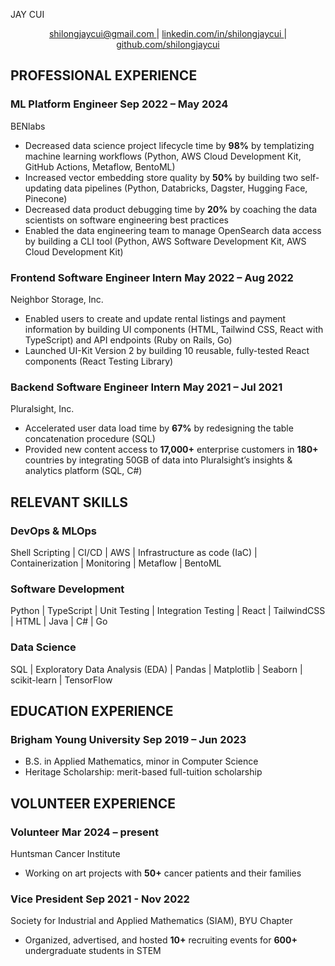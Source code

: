 <link rel="stylesheet" type="text/css" href="resume.css">

<span class="name">JAY CUI</span>

<p style="text-align: center;">
    <a href="mailto:shilongjaycui@gmail.com">
        shilongjaycui@gmail.com
    </a>
    |
    <a href="https://www.linkedin.com/in/shilongjaycui/">
        linkedin.com/in/shilongjaycui
    </a>
    |
    <a href="https://github.com/shilongjaycui">
        github.com/shilongjaycui
    </a>
</p>


## PROFESSIONAL EXPERIENCE

### ML Platform Engineer <time> Sep 2022 – May 2024 </time>

<location> BENlabs </location>

- Decreased data science project lifecycle time by **98%** by templatizing machine learning workflows (Python, AWS Cloud Development Kit, GitHub Actions, Metaflow, BentoML)
- Increased vector embedding store quality by **50%** by building two self-updating data pipelines (Python, Databricks, Dagster, Hugging Face, Pinecone)
- Decreased data product debugging time by **20%** by coaching the data scientists on software engineering best practices
- Enabled the data engineering team to manage OpenSearch data access by building a CLI tool (Python, AWS Software Development Kit, AWS Cloud Development Kit)

### Frontend Software Engineer Intern <time> May 2022 – Aug 2022 </time>

<location> Neighbor Storage, Inc. </location>

- Enabled users to create and update rental listings and payment information by building UI components (HTML, Tailwind CSS, React with TypeScript) and API endpoints (Ruby on Rails, Go)
- Launched UI-Kit Version 2 by building 10 reusable, fully-tested React components (React Testing Library)

### Backend Software Engineer Intern <time> May 2021 – Jul 2021 </time>

<location> Pluralsight, Inc. </location>

- Accelerated user data load time by **67%** by redesigning the table concatenation procedure (SQL)
- Provided new content access to **17,000+** enterprise customers in **180+** countries by integrating 50GB of data into Pluralsight’s insights & analytics platform (SQL, C#)

## RELEVANT SKILLS

### DevOps & MLOps
Shell Scripting | CI/CD | AWS | Infrastructure as code (IaC) | Containerization | Monitoring | Metaflow | BentoML

### Software Development
Python | TypeScript | Unit Testing | Integration Testing | React | TailwindCSS | HTML | Java | C# | Go

### Data Science
SQL | Exploratory Data Analysis (EDA) | Pandas | Matplotlib | Seaborn | scikit-learn | TensorFlow

## EDUCATION EXPERIENCE

### Brigham Young University <time> Sep 2019 – Jun 2023 </time>

- B.S. in Applied Mathematics, minor in Computer Science
- Heritage Scholarship: merit-based full-tuition scholarship

## VOLUNTEER EXPERIENCE

### Volunteer <time> Mar 2024 – present </time>

<location> Huntsman Cancer Institute </location>

- Working on art projects with **50+** cancer patients and their families

### Vice President <time> Sep 2021 - Nov 2022 </time>

<location> Society for Industrial and Applied Mathematics (SIAM), BYU Chapter </location>

- Organized, advertised, and hosted **10+** recruiting events for **600+** undergraduate students in STEM